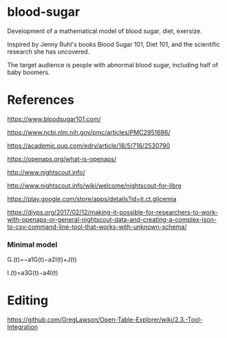 # blood-sugar
Development of a mathematical model of blood sugar, diet, exersize.

Inspired by Jenny Ruhl's books Blood Sugar 101, Diet 101, and the scientific research she has uncovered.

The target audience is people with abnormal blood sugar, including half of baby boomers.
# References
https://www.bloodsugar101.com/

https://www.ncbi.nlm.nih.gov/pmc/articles/PMC2951686/

https://academic.oup.com/edrv/article/18/5/716/2530790

https://openaps.org/what-is-openaps/

http://www.nightscout.info/

http://www.nightscout.info/wiki/welcome/nightscout-for-libre

https://play.google.com/store/apps/details?id=it.ct.glicemia

https://diyps.org/2017/02/12/making-it-possible-for-researchers-to-work-with-openaps-or-general-nightscout-data-and-creating-a-complex-json-to-csv-command-line-tool-that-works-with-unknown-schema/

### Minimal model
G.(t)=−a1G(t)−a2I(t)+J(t)

I.(t)=a3G(t)−a4I(t)

# Editing
https://github.com/GregLawson/Open-Table-Explorer/wiki/2.3.-Tool-Integration
